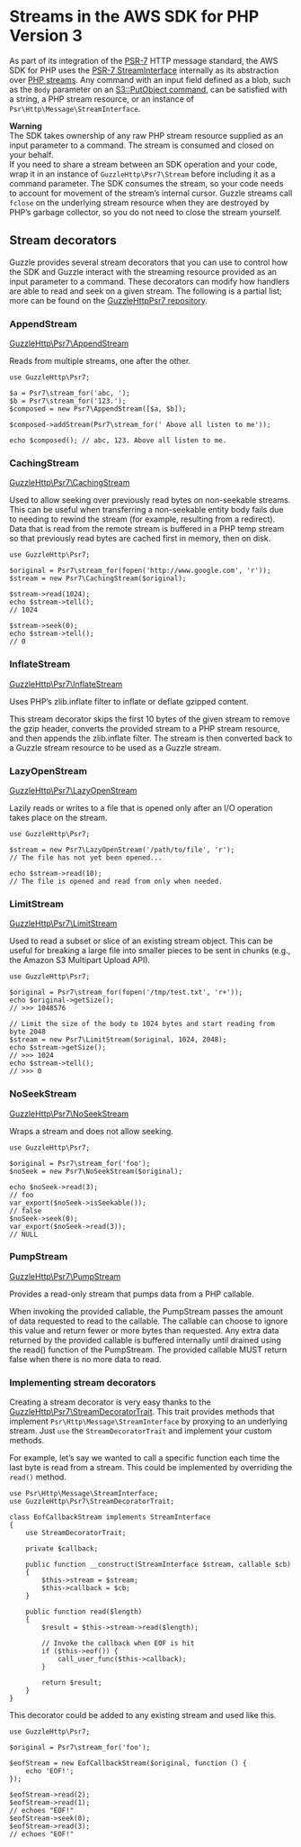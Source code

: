 # Streams in the AWS SDK for PHP Version 3<a name="guide_streams"></a>

As part of its integration of the [PSR\-7](http://www.php-fig.org/psr/psr-7/) HTTP message standard, the AWS SDK for PHP uses the [PSR\-7 StreamInterface](https://docs.aws.amazon.com/aws-sdk-php/v3/api/class-Psr.Http.Message.StreamInterface.html) internally as its abstraction over [PHP streams](http://php.net/manual/en/intro.stream.php)\. Any command with an input field defined as a blob, such as the `Body` parameter on an [S3::PutObject command](https://docs.aws.amazon.com/aws-sdk-php/v3/api/api-s3-2006-03-01.html#putobject), can be satisfied with a string, a PHP stream resource, or an instance of `Psr\Http\Message\StreamInterface`\.

**Warning**  
The SDK takes ownership of any raw PHP stream resource supplied as an input parameter to a command\. The stream is consumed and closed on your behalf\.  
If you need to share a stream between an SDK operation and your code, wrap it in an instance of `GuzzleHttp\Psr7\Stream` before including it as a command parameter\. The SDK consumes the stream, so your code needs to account for movement of the stream’s internal cursor\. Guzzle streams call `fclose` on the underlying stream resource when they are destroyed by PHP’s garbage collector, so you do not need to close the stream yourself\.

## Stream decorators<a name="stream-decorators"></a>

Guzzle provides several stream decorators that you can use to control how the SDK and Guzzle interact with the streaming resource provided as an input parameter to a command\. These decorators can modify how handlers are able to read and seek on a given stream\. The following is a partial list; more can be found on the [GuzzleHttpPsr7 repository](https://github.com/guzzle/psr7)\.

### AppendStream<a name="appendstream"></a>

 [GuzzleHttp\\Psr7\\AppendStream](https://docs.aws.amazon.com/aws-sdk-php/v3/api/class-GuzzleHttp.Psr7.AppendStream.html) 

Reads from multiple streams, one after the other\.

```
use GuzzleHttp\Psr7;

$a = Psr7\stream_for('abc, ');
$b = Psr7\stream_for('123.');
$composed = new Psr7\AppendStream([$a, $b]);

$composed->addStream(Psr7\stream_for(' Above all listen to me'));

echo $composed(); // abc, 123. Above all listen to me.
```

### CachingStream<a name="cachingstream"></a>

 [GuzzleHttp\\Psr7\\CachingStream](https://docs.aws.amazon.com/aws-sdk-php/v3/api/class-GuzzleHttp.Psr7.CachingStream.html) 

Used to allow seeking over previously read bytes on non\-seekable streams\. This can be useful when transferring a non\-seekable entity body fails due to needing to rewind the stream \(for example, resulting from a redirect\)\. Data that is read from the remote stream is buffered in a PHP temp stream so that previously read bytes are cached first in memory, then on disk\.

```
use GuzzleHttp\Psr7;

$original = Psr7\stream_for(fopen('http://www.google.com', 'r'));
$stream = new Psr7\CachingStream($original);

$stream->read(1024);
echo $stream->tell();
// 1024

$stream->seek(0);
echo $stream->tell();
// 0
```

### InflateStream<a name="inflatestream"></a>

 [GuzzleHttp\\Psr7\\InflateStream](https://docs.aws.amazon.com/aws-sdk-php/v3/api/class-GuzzleHttp.Psr7.InflateStream.html) 

Uses PHP’s zlib\.inflate filter to inflate or deflate gzipped content\.

This stream decorator skips the first 10 bytes of the given stream to remove the gzip header, converts the provided stream to a PHP stream resource, and then appends the zlib\.inflate filter\. The stream is then converted back to a Guzzle stream resource to be used as a Guzzle stream\.

### LazyOpenStream<a name="lazyopenstream"></a>

 [GuzzleHttp\\Psr7\\LazyOpenStream](https://docs.aws.amazon.com/aws-sdk-php/v3/api/class-GuzzleHttp.Psr7.LazyOpenStream.html) 

Lazily reads or writes to a file that is opened only after an I/O operation takes place on the stream\.

```
use GuzzleHttp\Psr7;

$stream = new Psr7\LazyOpenStream('/path/to/file', 'r');
// The file has not yet been opened...

echo $stream->read(10);
// The file is opened and read from only when needed.
```

### LimitStream<a name="limitstream"></a>

 [GuzzleHttp\\Psr7\\LimitStream](https://docs.aws.amazon.com/aws-sdk-php/v3/api/class-GuzzleHttp.Psr7.LimitStream.html) 

Used to read a subset or slice of an existing stream object\. This can be useful for breaking a large file into smaller pieces to be sent in chunks \(e\.g\., the Amazon S3 Multipart Upload API\)\.

```
use GuzzleHttp\Psr7;

$original = Psr7\stream_for(fopen('/tmp/test.txt', 'r+'));
echo $original->getSize();
// >>> 1048576

// Limit the size of the body to 1024 bytes and start reading from byte 2048
$stream = new Psr7\LimitStream($original, 1024, 2048);
echo $stream->getSize();
// >>> 1024
echo $stream->tell();
// >>> 0
```

### NoSeekStream<a name="noseekstream"></a>

 [GuzzleHttp\\Psr7\\NoSeekStream](https://docs.aws.amazon.com/aws-sdk-php/v3/api/class-GuzzleHttp.Psr7.NoSeekStream.html) 

Wraps a stream and does not allow seeking\.

```
use GuzzleHttp\Psr7;

$original = Psr7\stream_for('foo');
$noSeek = new Psr7\NoSeekStream($original);

echo $noSeek->read(3);
// foo
var_export($noSeek->isSeekable());
// false
$noSeek->seek(0);
var_export($noSeek->read(3));
// NULL
```

### PumpStream<a name="pumpstream"></a>

 [GuzzleHttp\\Psr7\\PumpStream](https://docs.aws.amazon.com/aws-sdk-php/v3/api/class-GuzzleHttp.Psr7.PumpStream.html) 

Provides a read\-only stream that pumps data from a PHP callable\.

When invoking the provided callable, the PumpStream passes the amount of data requested to read to the callable\. The callable can choose to ignore this value and return fewer or more bytes than requested\. Any extra data returned by the provided callable is buffered internally until drained using the read\(\) function of the PumpStream\. The provided callable MUST return false when there is no more data to read\.

### Implementing stream decorators<a name="implementing-stream-decorators"></a>

Creating a stream decorator is very easy thanks to the [GuzzleHttp\\Psr7\\StreamDecoratorTrait](https://docs.aws.amazon.com/aws-sdk-php/v3/api/class-GuzzleHttp.Psr7.StreamDecoratorTrait.html)\. This trait provides methods that implement `Psr\Http\Message\StreamInterface` by proxying to an underlying stream\. Just `use` the `StreamDecoratorTrait` and implement your custom methods\.

For example, let’s say we wanted to call a specific function each time the last byte is read from a stream\. This could be implemented by overriding the `read()` method\.

```
use Psr\Http\Message\StreamInterface;
use GuzzleHttp\Psr7\StreamDecoratorTrait;

class EofCallbackStream implements StreamInterface
{
    use StreamDecoratorTrait;

    private $callback;

    public function __construct(StreamInterface $stream, callable $cb)
    {
        $this->stream = $stream;
        $this->callback = $cb;
    }

    public function read($length)
    {
        $result = $this->stream->read($length);

        // Invoke the callback when EOF is hit
        if ($this->eof()) {
            call_user_func($this->callback);
        }

        return $result;
    }
}
```

This decorator could be added to any existing stream and used like this\.

```
use GuzzleHttp\Psr7;

$original = Psr7\stream_for('foo');

$eofStream = new EofCallbackStream($original, function () {
    echo 'EOF!';
});

$eofStream->read(2);
$eofStream->read(1);
// echoes "EOF!"
$eofStream->seek(0);
$eofStream->read(3);
// echoes "EOF!"
```